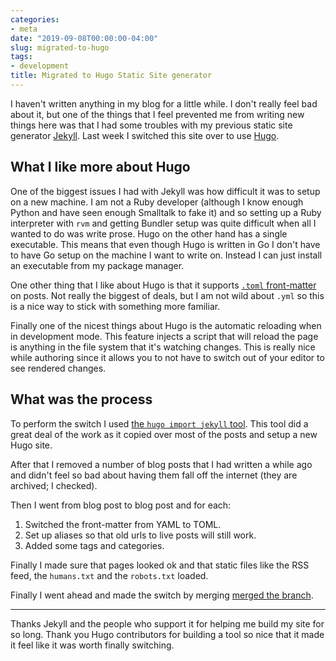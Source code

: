 ```yaml
---
categories:
- meta
date: "2019-09-08T00:00:00-04:00"
slug: migrated-to-hugo
tags:
- development
title: Migrated to Hugo Static Site generator
---
```



I haven't written anything in my blog for a little while.  I don't really feel
bad about it, but one of the things that I feel prevented me from writing new
things here was that I had some troubles with my previous static site generator
[Jekyll][JEKYLL]. Last week I switched this site over to use [Hugo][HUGO].

[JEKYLL]: https://jekyllrb.com/
[HUGO]:  https://gohugo.io/

<!-- excerpt -->


## What I like more about Hugo

One of the biggest issues I had with Jekyll was how difficult it was to setup
on a new machine. I am not a Ruby developer (although I know enough Python and
have seen enough Smalltalk to fake it) and so setting up a Ruby interpreter
with `rvm` and getting Bundler setup was quite difficult when all I wanted to
do was write prose. Hugo on the other hand has a single executable. This means
that even though Hugo is written in Go I don't have to have Go setup on the
machine I want to write on. Instead I can just install an executable from my
package manager.

One other thing that I like about Hugo is that it supports [`.toml`
front-matter][TOML] on posts. Not really the biggest of deals, but I am not
wild about `.yml` so this is a nice way to stick with something more familiar.

Finally one of the nicest things about Hugo is the automatic reloading when in
development mode. This feature injects a script that will reload the page is
anything in the file system that it's watching changes. This is really nice
while authoring since it allows you to not have to switch out of your editor to
see rendered changes.

[TOML]: https://github.com/toml-lang/toml


## What was the process 

To perform the switch I used [the `hugo import jekyll`
tool](https://gohugo.io/commands/hugo_import_jekyll/). This tool did a great
deal of the work as it copied over most of the posts and setup a new Hugo site.

After that I removed a number of blog posts that I had written a while ago and
didn't feel so bad about having them fall off the internet (they are archived;
I checked).

Then I went from blog post to blog post and for each:

1. Switched the front-matter from YAML to TOML.
2. Set up aliases so that old urls to live posts will still work.
3. Added some tags and categories.

Finally I made sure that pages looked ok and that static files like the RSS
feed, the `humans.txt` and the `robots.txt` loaded.

Finally I went ahead and made the switch by merging [merged the
branch](https://github.com/hockeybuggy/hockeybuggy.com/pull/46).


------

Thanks Jekyll and the people who support it for helping me build my site for so
long. Thank you Hugo contributors for building a tool so nice that it made it
feel like it was worth finally switching.
